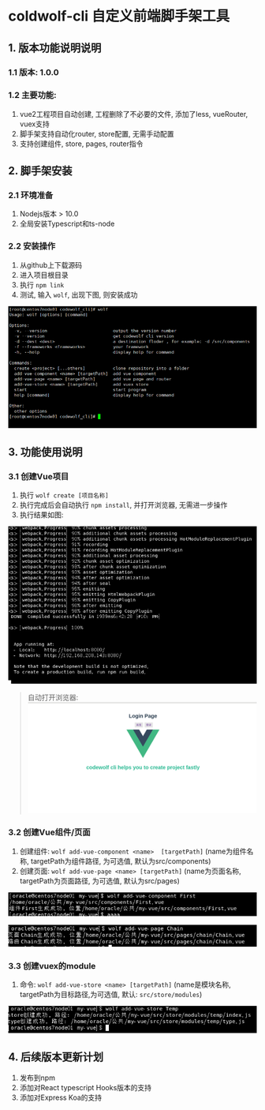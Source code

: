 # coldwolf-cli 自定义前端脚手架工具

## 1. 版本功能说明说明

### 1.1 版本: 1.0.0

### 1.2 主要功能:

1. vue2工程项目自动创建, 工程删除了不必要的文件, 添加了less, vueRouter, vuex支持
2. 脚手架支持自动化router, store配置, 无需手动配置
3. 支持创建组件, store, pages, router指令

## 2. 脚手架安装

### 2.1 环境准备

1. Nodejs版本 > 10.0
2. 全局安装Typescript和ts-node

### 2.2 安装操作

1. 从github上下载源码
2. 进入项目根目录
3. 执行 `npm link`
4. 测试, 输入 `wolf`, 出现下图, 则安装成功

![img.png](imgs/img5.png)

## 3. 功能使用说明

### 3.1 创建Vue项目

1. 执行 `wolf create [项目名称]`
2. 执行完成后会自动执行 `npm install`, 并打开浏览器, 无需进一步操作
3. 执行结果如图:

![img.png](imgs/img.png)

> 自动打开浏览器:
![img_1.png](imgs/img_1.png)

### 3.2 创建Vue组件/页面

1. 创建组件: `wolf add-vue-component <name>  [targetPath]` (name为组件名称, targetPath为组件路径, 为可选值, 默认为src/components)
2. 创建页面: `wolf add-vue-page <name> [targetPath]` (name为页面名称, targetPath为页面路径, 为可选值, 默认为src/pages)

![img_2.png](imgs/img_2.png)

![img_3.png](imgs/img_3.png)

### 3.3 创建vuex的module

1. 命令: `wolf add-vue-store <name> [targetPath]` (name是模块名称, targetPath为目标路径,为可选值, 默认: `src/store/modules`)

![img_4.png](imgs/img_4.png)

## 4. 后续版本更新计划

1. 发布到npm
2. 添加对React typescript Hooks版本的支持
3. 添加对Express Koa的支持
